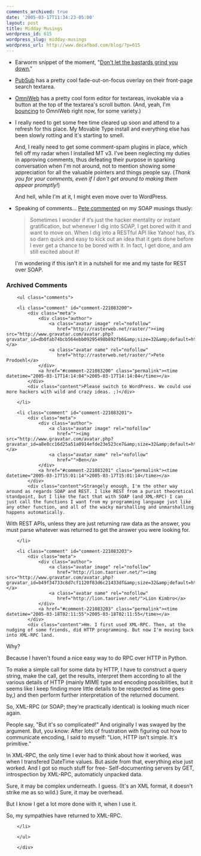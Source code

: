 ```yaml
---
comments_archived: true
date: '2005-03-17T11:34:23-05:00'
layout: post
title: Midday Musings
wordpress_id: 615
wordpress_slug: midday-musings
wordpress_url: http://www.decafbad.com/blog/?p=615
---
```

* Earworm snippet of the moment, "[Don't let the bastards grind you down.][u2]"

[u2]:http://phobos.apple.com/WebObjects/MZStore.woa/wa/viewAlbum?playlistId=368713&#38;selectedItemId=368683

* [PubSub][ps] has a pretty cool fade-out-on-focus overlay on their front-page search textarea.

[ps]:http://www.pubsub.com/

* [OmniWeb][ow] has a pretty cool form editor for textareas, invokable via a button at the top of the textarea's scroll button.  (And, yeah, I'm [bouncing][bounce] to OmniWeb right now, for some variety.)

[ow]:http://www.omnigroup.com/applications/omniweb/
[bounce]:http://www.decafbad.com/blog/2005/03/17/bouncing_browsers

* I really need to get some free time cleared up soon and attend to a refresh for this place.  My Movable Type install and everything else has been slowly rotting and it's starting to smell.  

  And, I really need to get some comment-spam plugins in place, which fell off my radar when I installed MT v3.  I've been neglecting my duties in approving comments, thus defeating their purpose in sparking conversation when I'm not around, not to mention showing some appreciation for all the valuable pointers and things people say.  (*Thank you for your comments, even if I don't get around to making them appear promptly!*)
  
  And hell, while I'm at it, I might even move over to WordPress.  
  
* Speaking of comments... [Pete commented][pete] on my SOAP musings thusly:

  > Sometimes I wonder if it&#8217;s just the hacker mentality or instant gratification, but whenever I dig into SOAP, I get bored with it and want to move on. When I dig into a RESTful API like Yahoo! has, it&#8217;s so darn quick and easy to kick out an idea that it gets done before I ever get a chance to be bored with it. In fact, I get done, and am still excited about it!

  I'm wondering if this isn't it in a nutshell for me and my taste for REST over SOAP.

[pete]:http://www.decafbad.com/blog/2005/03/09/techy_miscellaney#comment-4613

<div id="comments" class="comments archived-comments">
            <h3>Archived Comments</h3>
            
        <ul class="comments">
            
        <li class="comment" id="comment-221083200">
            <div class="meta">
                <div class="author">
                    <a class="avatar image" rel="nofollow" 
                       href="http://rasterweb.net/raster/"><img src="http://www.gravatar.com/avatar.php?gravatar_id=db0fab74bcb564ebb09295498b892fb6&amp;size=32&amp;default=http://mediacdn.disqus.com/1320279820/images/noavatar32.png"/></a>
                    <a class="avatar name" rel="nofollow" 
                       href="http://rasterweb.net/raster/">Pete Prodoehl</a>
                </div>
                <a href="#comment-221083200" class="permalink"><time datetime="2005-03-17T14:14:04">2005-03-17T14:14:04</time></a>
            </div>
            <div class="content">Please switch to WordPress. We could use more hackers with wild and crazy ideas. ;)</div>
            
        </li>
    
        <li class="comment" id="comment-221083201">
            <div class="meta">
                <div class="author">
                    <a class="avatar image" rel="nofollow" 
                       href=""><img src="http://www.gravatar.com/avatar.php?gravatar_id=a8e8cc16d25a51a0914efde23e523ce7&amp;size=32&amp;default=http://mediacdn.disqus.com/1320279820/images/noavatar32.png"/></a>
                    <a class="avatar name" rel="nofollow" 
                       href="">Ben</a>
                </div>
                <a href="#comment-221083201" class="permalink"><time datetime="2005-03-17T15:01:14">2005-03-17T15:01:14</time></a>
            </div>
            <div class="content">Strangely enough, I'm the other way around as regards SOAP and REST. I like REST from a purist theoretical standpoint, but I like the fact that with SOAP (and XML-RPC) I can just call the functions I want from my programming language just like any other function, and all of the wacky marshalling and unmarshalling happens automatically.

With REST APIs, unless they are just returning raw data as the answer, you must parse whatever was returned to get the answer you were looking for.</div>
            
        </li>
    
        <li class="comment" id="comment-221083203">
            <div class="meta">
                <div class="author">
                    <a class="avatar image" rel="nofollow" 
                       href="http://lion.taoriver.net/"><img src="http://www.gravatar.com/avatar.php?gravatar_id=b49f34733c8d7cf1120f83d6c21433df&amp;size=32&amp;default=http://mediacdn.disqus.com/1320279820/images/noavatar32.png"/></a>
                    <a class="avatar name" rel="nofollow" 
                       href="http://lion.taoriver.net/">Lion Kimbro</a>
                </div>
                <a href="#comment-221083203" class="permalink"><time datetime="2005-03-18T02:11:55">2005-03-18T02:11:55</time></a>
            </div>
            <div class="content">Hm. I first used XML-RPC. Then, at the nudging of some friends, did HTTP programming. But now I'm moving back into XML-RPC land.

Why?

Because I haven't found a nice easy way to do RPC over HTTP in Python.

To make a simple call for some data by HTTP, I have to construct a query string, make the call, get the results, interpret them according to all the various details of HTTP (mainly MIME type and encoding possibilities, but it seems like I keep finding more little details to be respected as time goes by,) and then perform further interpretation of the returned document.

So, XML-RPC (or SOAP; they're practically identical) is looking much nicer again.

People say, "But it's so complicated!" And originally I was swayed by the argument. But, you know: After lots of frustration with figuring out how to communicate encoding, I said to myself: "Lion, HTTP isn't simple. It's primitive."

In XML-RPC, the only time I ever had to think about how it worked, was when I transfered DateTime values. But aside from that, everything else just worked. And I got so much stuff for free- Self-documenting servers by GET, introspection by XML-RPC, automaticly unpacked data.

Sure, it may be complex underneath. I guess. (It's an XML format, it doesn't strike me as so wild.) Sure, it may be overhead.

But I know I get a lot more done with it, when I use it.

So, my sympathies have returned to XML-RPC.</div>
            
        </li>
    
        </ul>
    
        </div>
    